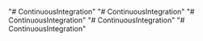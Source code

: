 "# ContinuousIntegration" 
"# ContinuousIntegration" 
"# ContinuousIntegration" 
"# ContinuousIntegration" 
"# ContinuousIntegration" 
